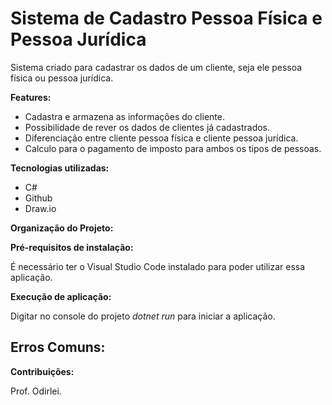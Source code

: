 # Sistema de Cadastro Pessoa Física e Pessoa Jurídica
Sistema criado para cadastrar os dados de um cliente, seja ele pessoa física ou pessoa jurídica. 

**Features:**
* Cadastra e armazena as informações do cliente.
* Possibilidade de rever os dados de clientes já cadastrados.
* Diferenciação entre cliente pessoa física e cliente pessoa jurídica.
* Calculo para o pagamento de imposto para ambos os tipos de pessoas. 

**Tecnologias utilizadas:**
* C#
* Github
* Draw.io

**Organização do Projeto:**

**Pré-requisitos de instalação:**

É necessário ter o Visual Studio Code instalado para poder utilizar essa aplicação.

**Execução de aplicação:**

Digitar no console do projeto *dotnet run* para iniciar a aplicação.

**Erros Comuns:**
-

**Contribuições:**

Prof. Odirlei. 
